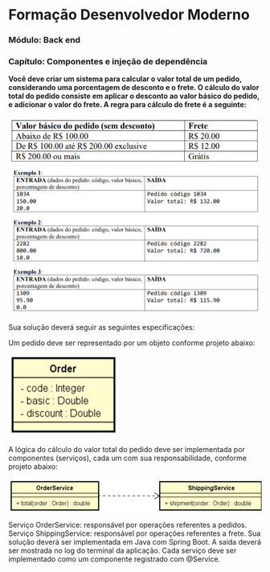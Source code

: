 # Formação Desenvolvedor Moderno
### Módulo: Back end
### Capítulo: Componentes e injeção de dependência

<strong>
    Você deve criar um sistema para calcular o valor total de um pedido, considerando uma porcentagem 
    de desconto e o frete. O cálculo do valor total do pedido consiste em aplicar o desconto ao valor 
    básico do pedido, e adicionar o valor do frete. A regra para cálculo do frete é a seguinte:
</strong>

<br>

![alt text](image.png)
![alt text](image-1.png)

Sua solução deverá seguir as seguintes especificações: 

Um pedido deve ser representado por um objeto conforme projeto abaixo: 

![alt text](image-2.png)

A lógica do cálculo do valor total do pedido deve ser implementada por componentes (serviços), cada 
um com sua responsabilidade, conforme projeto abaixo: 


![alt text](image-3.png)

Serviço OrderService: responsável por operações referentes a pedidos. 
Serviço ShippingService: responsável por operações referentes a frete. 
Sua solução deverá ser implementada em Java com Spring Boot. A saída deverá ser mostrada no log 
do terminal da aplicação. Cada serviço deve ser implementado como um componente registrado com 
@Service.

